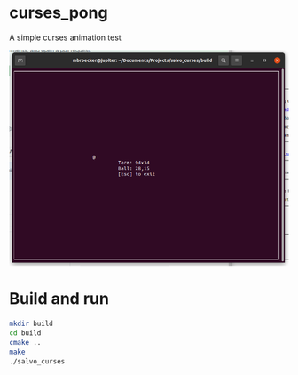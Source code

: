 # curses_pong
A simple curses animation test

![Screenshot](pong.png)

# Build and run
```sh
mkdir build
cd build
cmake ..
make
./salvo_curses
```
